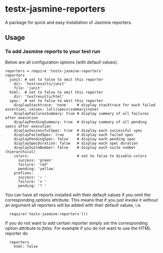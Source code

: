 testx-jasmine-reporters
=====

A package for quick and easy installation of Jasmine reporters.

## Usage

### To add Jasmine reports to your test run

Below are all configuration options (with default values).

```
reporters = require 'testx-jasmine-reporters'
reporters
  junit: # set to false to omit this reporter
    dir: 'testresults/junit'
    file: 'junit'
  html:  # set to false to omit this reporter
    dir: 'testresults/html'
  spec:  # set to false to omit this reporter
    displayStacktrace: 'none'    # display stacktrace for each failed assertion, values: (all|specs|summary|none)
    displayFailuresSummary: true # display summary of all failures after execution
    displayPendingSummary: true  # display summary of all pending specs after execution
    displaySuccessfulSpec: true  # display each successful spec
    displayFailedSpec: true      # display each failed spec
    displayPendingSpec: false    # display each pending spec
    displaySpecDuration: false   # display each spec duration
    displaySuiteNumber: false    # display each suite number (hierarchical)
    colors:                      # set to false to disable colors
      success: 'green'
      failure: 'red'
      pending: 'yellow'
    prefixes:
      success: '✓ '
      failure: '✗ '
      pending: '* '

```

You can have all reports installed with their default values if you omit the corresponding options attribute. This means that if you just invoke it without an argument all reporters will be added with their default values, i.e.
```
  require('testx-jasmine-reporters')()
```

If you do not want to add certain reporter simply set the corresponding option attribute to *false*. For example if you do not want to use the HTML reporter do
```
  reporters
    html: false
```
